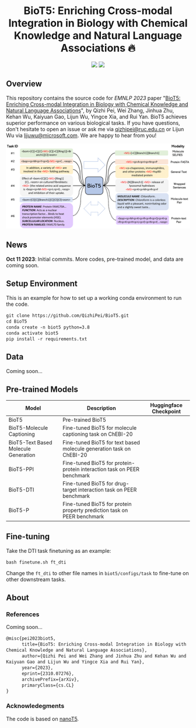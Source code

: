 <h1 align="center">
BioT5: Enriching Cross-modal Integration in Biology with Chemical Knowledge and Natural Language Associations 🔥
</h1>

<div align="center">

[![](https://img.shields.io/badge/paper-pink?style=plastic&logo=GitBook)](https://arxiv.org/abs/2310.07276)
[![](https://img.shields.io/badge/-github-green?style=plastic&logo=github)](https://github.com/QizhiPei/BioT5) 
</div>

## Overview
This repository contains the source code for *EMNLP 2023* paper "[BioT5: Enriching Cross-modal Integration in Biology with Chemical Knowledge and Natural Language Associations](https://arxiv.org/abs/2310.07276)", by Qizhi Pei, Wei Zhang, Jinhua Zhu, Kehan Wu, Kaiyuan Gao, Lijun Wu, Yingce Xia, and Rui Yan. BioT5 achieves superior performance on various biological tasks. If you have questions, don't hesitate to open an issue or ask me via <qizhipei@ruc.edu.cn> or Lijun Wu via <lijuwu@microsoft.com>. We are happy to hear from you!

![](./imgs/pipeline.png)

## News
**Oct 11 2023**: Initial commits. More codes, pre-trained model, and data are coming soon.

## Setup Environment
This is an example for how to set up a working conda environment to run the code.
```
git clone https://github.com/QizhiPei/BioT5.git
cd BioT5
conda create -n biot5 python=3.8
conda activate biot5
pip install -r requirements.txt
```

## Data
Coming soon...

## Pre-trained Models

|Model|Description|Huggingface Checkpoint|
|----|----|---|
|BioT5|Pre-trained BioT5||
|BioT5-Molecule Captioning|Fine-tuned BioT5 for molecule captioning task on ChEBI-20||
|BioT5-Text Based Molecule Generation|Fine-tuned BioT5 for text based molecule generation task on ChEBI-20||
|BioT5-PPI|Fine-tuned BioT5 for protein-protein interaction task on PEER benchmark||
|BioT5-DTI|Fine-tuned BioT5 for drug-target interaction task on PEER benchmark||
|BioT5-P|Fine-tuned BioT5 for protein property prediction task on PEER benchmark||


## Fine-tuning
Take the DTI task finetuning as an example:
```
bash finetune.sh ft_dti
```
Change the `ft_dti` to other file names in `biot5/configs/task` to fine-tune on other downstream tasks.


## About
### References
Coming soon...
```
@misc{pei2023biot5,
      title={BioT5: Enriching Cross-modal Integration in Biology with Chemical Knowledge and Natural Language Associations}, 
      author={Qizhi Pei and Wei Zhang and Jinhua Zhu and Kehan Wu and Kaiyuan Gao and Lijun Wu and Yingce Xia and Rui Yan},
      year={2023},
      eprint={2310.07276},
      archivePrefix={arXiv},
      primaryClass={cs.CL}
}
```

### Acknowledegments
The code is based on [nanoT5](https://github.com/PiotrNawrot/nanoT5).